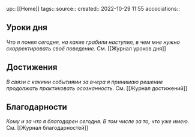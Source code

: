 up:: [[Home]]
tags:: 
source:: 
created:: 2022-10-29 11:55
accociations:: 

## Уроки дня
*Что я понял сегодня, на какие грабили наступил, в чем мне нужно скорректировать своё поведение.*
См. [[Журнал уроков дня]]

## Достижения
*В связи с какими событиями за вчера я принимаю решение продолжать практиковать осознанность.*
См. [[Журнал достижений]]

## Благодарности
*Кому и за что я благодарен сегодня. В том числе за то, что уже имею.*
См. [[Журнал благодарностей]]